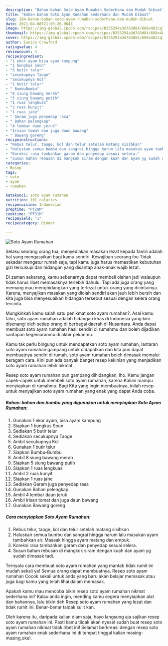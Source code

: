 ```yaml
---
description: "Bahan-bahan Soto Ayam Rumahan Sederhana dan Mudah Dibuat"
title: "Bahan-bahan Soto Ayam Rumahan Sederhana dan Mudah Dibuat"
slug: 184-bahan-bahan-soto-ayam-rumahan-sederhana-dan-mudah-dibuat
date: 2021-04-08T21:05:26.964Z
image: https://img-global.cpcdn.com/recipes/0355294a3d763d84/680x482cq70/soto-ayam-rumahan-foto-resep-utama.jpg
thumbnail: https://img-global.cpcdn.com/recipes/0355294a3d763d84/680x482cq70/soto-ayam-rumahan-foto-resep-utama.jpg
cover: https://img-global.cpcdn.com/recipes/0355294a3d763d84/680x482cq70/soto-ayam-rumahan-foto-resep-utama.jpg
author: Eunice Crawford
ratingvalue: 4
reviewcount: 4
recipeingredient:
- "1 ekor ayam bisa ayam kampung"
- "1 bungkus Soun"
- "5 butir telur"
- "secukupnya Taoge"
- "secukupnya Kol"
- "1 butir telur"
- " BumbuBumbu"
- "8 siung bawang merah"
- "5 siung bawang putih"
- "1 ruas lengkuas"
- "2 ruas kunyit"
- "1 ruas jahe"
- " Garam juga penyedap rasa"
- " Bahan pelengkap"
- "4 lembar daun jeruk"
- "Irisan tomat dan juga daun bawang"
- " Bawang goreng"
recipeinstructions:
- "Rebus telur, taoge, kol dan telur setelah matang sisihkan"
- "Haluskan semua bumbu dan sangrai hingga harum lalu masukan ayam tambahkan air. Masaak hingga ayam matang dan empuk."
- "Koreksi rasa tambahkan garam dan penyedap sesuai selera."
- "Susun bahan rebusan di mangkok siram dengan kuah dan ayam yg sudah dimasak tadi."
categories:
- Resep
tags:
- soto
- ayam
- rumahan

katakunci: soto ayam rumahan 
nutrition: 101 calories
recipecuisine: Indonesian
preptime: "PT29M"
cooktime: "PT31M"
recipeyield: "1"
recipecategory: Dinner

---
```



![Soto Ayam Rumahan](https://img-global.cpcdn.com/recipes/0355294a3d763d84/680x482cq70/soto-ayam-rumahan-foto-resep-utama.jpg)

Selaku seorang orang tua, menyediakan masakan lezat kepada famili adalah hal yang mengasyikan bagi kamu sendiri. Kewajiban seorang ibu Tidak sekadar mengatur rumah saja, tapi kamu juga harus memastikan kebutuhan gizi tercukupi dan hidangan yang disantap anak-anak wajib lezat.

Di zaman  sekarang, kamu sebenarnya dapat membeli olahan jadi walaupun tidak harus ribet memasaknya terlebih dahulu. Tapi ada juga orang yang memang mau menghidangkan yang terlezat untuk orang yang dicintainya. Karena, menyajikan masakan yang diolah sendiri akan jauh lebih bersih dan kita juga bisa menyesuaikan hidangan tersebut sesuai dengan selera orang tercinta. 



Mungkinkah kamu salah satu penikmat soto ayam rumahan?. Asal kamu tahu, soto ayam rumahan adalah hidangan khas di Indonesia yang kini disenangi oleh setiap orang di berbagai daerah di Nusantara. Anda dapat membuat soto ayam rumahan hasil sendiri di rumahmu dan boleh dijadikan santapan kegemaranmu di akhir pekanmu.

Kamu tak perlu bingung untuk mendapatkan soto ayam rumahan, lantaran soto ayam rumahan gampang untuk didapatkan dan kita pun dapat membuatnya sendiri di rumah. soto ayam rumahan boleh dimasak memalui beragam cara. Kini pun ada banyak banget resep kekinian yang menjadikan soto ayam rumahan lebih nikmat.

Resep soto ayam rumahan pun gampang dihidangkan, lho. Kamu jangan capek-capek untuk membeli soto ayam rumahan, karena Kalian mampu menyiapkan di rumahmu. Bagi Kita yang ingin membuatnya, inilah resep untuk menyajikan soto ayam rumahan yang enak yang dapat Anda coba.

<!--inarticleads1-->

##### Bahan-bahan dan bumbu yang digunakan untuk menyiapkan Soto Ayam Rumahan:

1. Gunakan 1 ekor ayam, bisa ayam kampung
1. Siapkan 1 bungkus Soun
1. Sediakan 5 butir telur
1. Sediakan secukupnya Taoge
1. Ambil secukupnya Kol
1. Gunakan 1 butir telur
1. Siapkan  Bumbu-Bumbu
1. Ambil 8 siung bawang merah
1. Siapkan 5 siung bawang putih
1. Siapkan 1 ruas lengkuas
1. Ambil 2 ruas kunyit
1. Siapkan 1 ruas jahe
1. Sediakan  Garam juga penyedap rasa
1. Gunakan  Bahan pelengkap
1. Ambil 4 lembar daun jeruk
1. Ambil Irisan tomat dan juga daun bawang
1. Gunakan  Bawang goreng




<!--inarticleads2-->

##### Cara menyiapkan Soto Ayam Rumahan:

1. Rebus telur, taoge, kol dan telur setelah matang sisihkan
1. Haluskan semua bumbu dan sangrai hingga harum lalu masukan ayam tambahkan air. Masaak hingga ayam matang dan empuk.
1. Koreksi rasa tambahkan garam dan penyedap sesuai selera.
1. Susun bahan rebusan di mangkok siram dengan kuah dan ayam yg sudah dimasak tadi.




Ternyata cara membuat soto ayam rumahan yang mantab tidak rumit ini mudah sekali ya! Semua orang dapat membuatnya. Resep soto ayam rumahan Cocok sekali untuk anda yang baru akan belajar memasak atau juga bagi kamu yang telah lihai dalam memasak.

Apakah kamu mau mencoba bikin resep soto ayam rumahan nikmat sederhana ini? Kalau anda ingin, mending kamu segera menyiapkan alat dan bahannya, lalu bikin deh Resep soto ayam rumahan yang lezat dan tidak rumit ini. Benar-benar taidak sulit kan. 

Oleh karena itu, daripada kalian diam saja, hayo langsung aja sajikan resep soto ayam rumahan ini. Pasti kamu tiidak akan nyesel sudah buat resep soto ayam rumahan nikmat tidak ribet ini! Selamat berkreasi dengan resep soto ayam rumahan enak sederhana ini di tempat tinggal kalian masing-masing,oke!.

